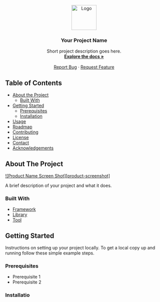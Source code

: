 <p align="center">
  <img src="your_logo_url_here" alt="Logo" width="80" height="80">
  <h3 align="center">Your Project Name</h3>
  <p align="center">
    Short project description goes here.
    <br />
    <a href="https://github.com/your_username/your_project"><strong>Explore the docs »</strong></a>
    <br />
    <br />
    <a href="https://github.com/your_username/your_project/issues">Report Bug</a>
    ·
    <a href="https://github.com/your_username/your_project/issues">Request Feature</a>
  </p>
</p>

<!-- TABLE OF CONTENTS -->
## Table of Contents

- [About the Project](#about-the-project)
  - [Built With](#built-with)
- [Getting Started](#getting-started)
  - [Prerequisites](#prerequisites)
  - [Installation](#installation)
- [Usage](#usage)
- [Roadmap](#roadmap)
- [Contributing](#contributing)
- [License](#license)
- [Contact](#contact)
- [Acknowledgements](#acknowledgements)

<!-- ABOUT THE PROJECT -->
## About The Project

[![Product Name Screen Shot][product-screenshot]](https://example.com)

A brief description of your project and what it does.

### Built With

* [Framework](https://framework.com)
* [Library](https://library.com)
* [Tool](https://tool.com)

<!-- GETTING STARTED -->
## Getting Started

Instructions on setting up your project locally.
To get a local copy up and running follow these simple example steps.

### Prerequisites

- Prerequisite 1
- Prerequisite 2

### Installatio
